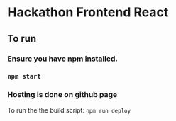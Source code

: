 # Hackathon Frontend React

## To run
### Ensure you have npm installed.
### `npm start`

### Hosting is done on github page
To run the the build script: `npm run deploy`